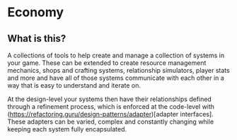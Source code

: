 # Economy

## What is this?

A collections of tools to help create and manage a collection of systems in your game.  These can be extended to create resource management mechanics, shops and crafting systems, relationship simulators, player stats and more and have all of those systems communicate with each other in a way that is easy to understand and iterate on.

At the design-level your systems then have their relationships defined through a refinement process, which is enforced at the code-level with (https://refactoring.guru/design-patterns/adapter)[adapter interfaces].  These adapters can be varied, complex and constantly changing while keeping each system fully encapsulated. 